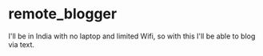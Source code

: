 # remote_blogger
I'll be in India with no laptop and limited Wifi, so with this I'll be able to blog via text.
